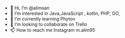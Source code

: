 - 👋 Hi, I’m @alimsan
- 👀 I’m interested in Java,JavaScript , kotlin, PHP, GO,
- 🌱 I’m currently learning Phyton
- 💞️ I’m looking to collaborate on Trello
- 📫 How to reach me Instagram m.alim95

<!---
alimsan/alimsan is a ✨ special ✨ repository because its `README.md` (this file) appears on your GitHub profile.
You can click the Preview link to take a look at your changes.
--->
